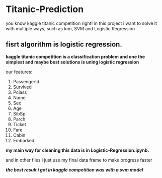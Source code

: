 # Titanic-Prediction
you know kaggle titanic competition right! in this project i want to solve it with multiple ways, such as knn, SVM and Logistic Regression

## fisrt algorithm is logistic regression.
**kaggle titanic competition is a classification problem and one the simplest and maybe best solutions is uning logistic regression**

our features:
1. PassengerId	
2. Survived
3. Pclass
4. Name
5. Sex
6. Age
7. SibSp	
8. Parch
9. Ticket
10. Fare
11. Cabin
12. Embarked

**my main way for cleaning this data is in Logistic-Regression.ipynb.**

and in other files i just use my final data frame to make progress faster

***the best result i got in kaggle competition was with a svm model***
